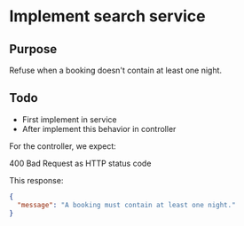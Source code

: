 # Implement search service

## Purpose

Refuse when a booking doesn't contain at least one night.

## Todo

+ First implement in service
+ After implement this behavior in controller

For the controller, we expect:

400 Bad Request as HTTP status code

This response:

```json
{
  "message": "A booking must contain at least one night."
}
```
